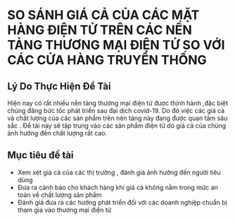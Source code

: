 <h1> SO SÁNH GIÁ CẢ CỦA CÁC MẶT HÀNG ĐIỆN TỬ TRÊN CÁC NỀN TẢNG THƯƠNG MẠI ĐIỆN TỬ SO VỚI CÁC CỬA HÀNG TRUYỀN THỐNG </h1>
<h2>Lý Do Thực Hiện Đề Tài</h2>
Hiện nay có rất nhiều nền tảng thương mại điện tử được thịnh hành ,đặc biệt chúng đăng bức tốc phát triển sau đại dịch covid-19. Do đó việc các giá cả và chất lượng của các sản phẩm trên nên tảng này đang được quan tâm sâu sắc . Đề tài này sẽ tập trung vào các sản phẩm điện tử do giá cả của chúng ảnh hưởng đến chất lượng rất cao. 
<h2>Mục tiêu đề tài </h2>
<ul>
    <li>Xem xét giả cả của các thị trường , đánh giá ảnh hưởng đến người tiêu dùng</li>
    <li>Đưa ra cảnh báo cho khách hàng khi giá cả không nằm trong mức an toàn về chất lượng sản phẩm</li>
    <li>Đánh giá đưa ra các hướng phát triển đối với các doanh nghiệp chuẩn bị tham gia vào thương mại điện tử</li>
</ul>